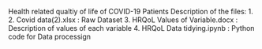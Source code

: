 Health related qualtiy of life of COVID-19 Patients 
Description of the files: 
    1. 
    2. Covid data(2).xlsx               : Raw Dataset 
    3. HRQoL Values of Variable.docx    : Description of values of each variable 
    4. HRQoL Data tidying.ipynb         : Python code for Data processign 
